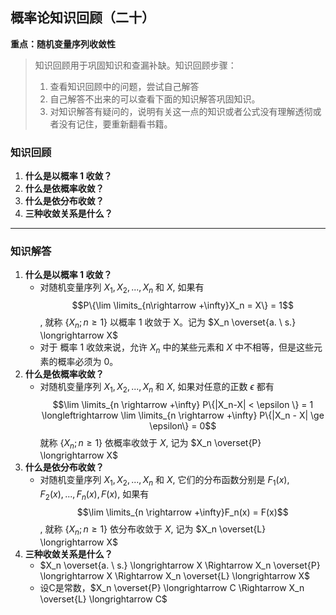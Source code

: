## 概率论知识回顾（二十）

**重点：随机变量序列收敛性**

> 知识回顾用于巩固知识和查漏补缺。知识回顾步骤：
>
> 1. 查看知识回顾中的问题，尝试自己解答
> 2. 自己解答不出来的可以查看下面的知识解答巩固知识。
> 3. 对知识解答有疑问的，说明有关这一点的知识或者公式没有理解透彻或者没有记住，要重新翻看书籍。

### 知识回顾

1. **什么是以概率 1 收敛？**
2. **什么是依概率收敛？**
3. **什么是依分布收敛？**
4. **三种收敛关系是什么？**

****

### 知识解答

1. **什么是以概率 1 收敛？**
   + 对随机变量序列 $X_1, X_2,..., X_n$ 和 $X$, 如果有 $$P\{\lim \limits_{n\rightarrow +\infty}X_n = X\} = 1$$, 就称 $\{X_n;n\ge1\}$ 以概率 1 收敛于 X。记为 $X_n  \overset{a. \ s.} \longrightarrow  X$
   + 对于 概率 1 收敛来说，允许 $X_n$ 中的某些元素和 $X$ 中不相等，但是这些元素的概率必须为 0。
2. **什么是依概率收敛？**
   + 对随机变量序列 $X_1, X_2,..., X_n$ 和 $X$, 如果对任意的正数 $\epsilon$ 都有 $$\lim \limits_{n \rightarrow +\infty} P\{|X_n-X| < \epsilon \} = 1 \longleftrightarrow \lim \limits_{n \rightarrow +\infty} P\{|X_n - X| \ge \epsilon\} = 0$$ 就称 $\{X_n;n\ge 1\}$ 依概率收敛于 $X$, 记为 $X_n  \overset{P} \longrightarrow  X$
3. **什么是依分布收敛？**
   + 对随机变量序列 $X_1, X_2,..., X_n$ 和 $X$, 它们的分布函数分别是 $F_1(x), F_2(x), ...,F_n(x), F(x)$, 如果有 $$\lim \limits_{n \rightarrow +\infty}F_n(x) = F(x)$$, 就称 $\{X_n;n\ge 1\}$ 依分布收敛于 $X$, 记为 $X_n  \overset{L} \longrightarrow  X$
4. **三种收敛关系是什么？**
   + $X_n  \overset{a. \ s.} \longrightarrow  X \Rightarrow X_n  \overset{P} \longrightarrow  X \Rightarrow X_n  \overset{L} \longrightarrow  X$
   + 设C是常数，$X_n  \overset{P} \longrightarrow  C \Rightarrow X_n  \overset{L} \longrightarrow  C$